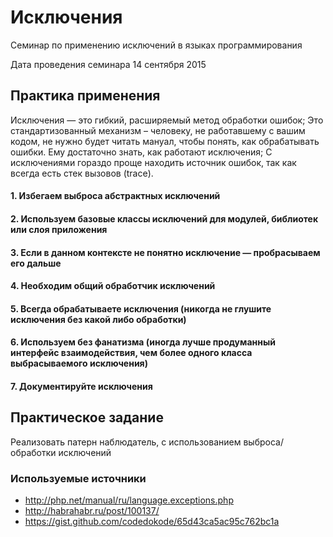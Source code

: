 # Исключения
Семинар по применению исключений в языках программирования

Дата проведения семинара 14 сентября 2015

## Практика применения

Исключения — это гибкий, расширяемый метод обработки ошибок;
Это стандартизованный механизм – человеку, не работавшему с вашим кодом, не нужно будет читать мануал, чтобы понять, как обрабатывать ошибки. Ему достаточно знать, как работают исключения;
С исключениями гораздо проще находить источник ошибок, так как всегда есть стек вызовов (trace).

#### 1. Избегаем выброса абстрактных исключений
#### 2. Используем базовые классы исключений для модулей, библиотек или слоя приложения
#### 3. Если в данном контексте не понятно исключение — пробрасываем его дальше
#### 4. Необходим общий обработчик исключений
#### 5. Всегда обрабатываете исключения (никогда не глушите исключения без какой либо обработки)
#### 6. Используем без фанатизма (иногда лучше продуманный интерфейс взаимодействия, чем более одного класса выбрасываемого исключения)  
#### 7. Документируйте исключения

## Практическое задание
Реализовать патерн наблюдатель, с использованием выброса/обработки исключений

### Используемые источники
- http://php.net/manual/ru/language.exceptions.php
- http://habrahabr.ru/post/100137/
- https://gist.github.com/codedokode/65d43ca5ac95c762bc1a


